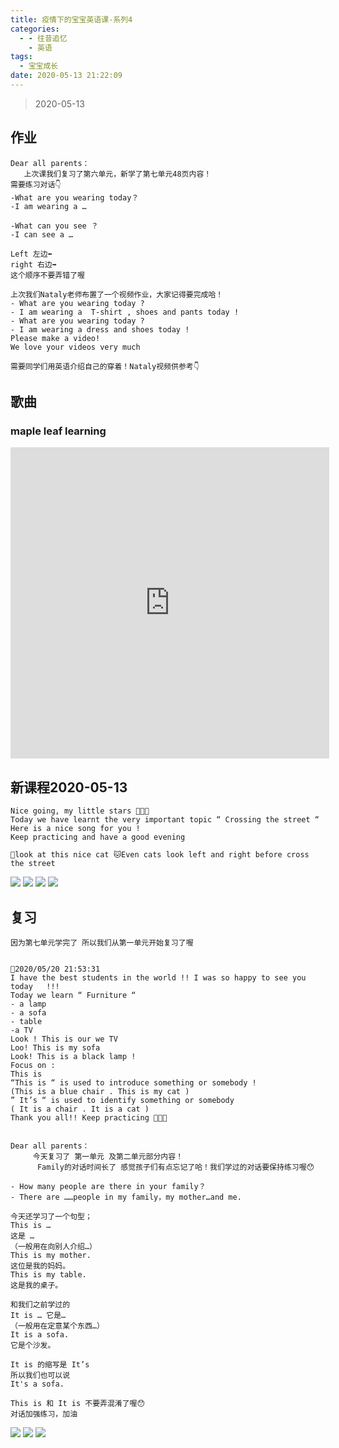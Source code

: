 ```yaml
---
title: 疫情下的宝宝英语课-系列4
categories:
  - - 往昔追忆
    - 英语
tags:
  - 宝宝成长
date: 2020-05-13 21:22:09
---
```


> 2020-05-13

## 作业

```
Dear all parents：
   上次课我们复习了第六单元，新学了第七单元48页内容！
需要练习对话👇
-What are you wearing today？
-I am wearing a …

-What can you see ？
-I can see a …

Left 左边⬅️
right 右边➡️
这个顺序不要弄错了喔￼

上次我们Nataly老师布置了一个视频作业，大家记得要完成哈！
- What are you wearing today ?
- I am wearing a  T-shirt , shoes and pants today !
- What are you wearing today ?
- I am wearing a dress and shoes today !
Please make a video!
We love your videos very much ￼￼￼

需要同学们用英语介绍自己的穿着！Nataly视频供参考👇
```

## 歌曲

### maple leaf learning

<iframe height=498 width=510 src='https://player.youku.com/embed/XNDY4NjIwMjYyNA==' frameborder=0 'allowfullscreen'></iframe>

## 新课程2020-05-13

```
Nice going, my little stars 🌟🌟🌟
Today we have learnt the very important topic “ Crossing the street “
Here is a nice song for you !
Keep practicing and have a good evening

🦄look at this nice cat 🐱Even cats look left and right before cross the street ￼
```

![](pic/2020-05-13-amy-01.png)
![](pic/2020-05-13-amy-02.png)
![](pic/2020-05-13-amy-03.png)
![](pic/2020-05-13-amy-04.png)

## 复习

```
因为第七单元学完了 所以我们从第一单元开始复习了喔


🦄2020/05/20 21:53:31
I have the best students in the world !! I was so happy to see you today ￼￼!!!
Today we learn “ Furniture “
- a lamp
- a sofa
- table
-a TV
Look ! This is our we TV
Loo! This is my sofa
Look! This is a black lamp !
Focus on :
This is
“This is “ is used to introduce something or somebody !
(This is a blue chair . This is my cat )
” It’s “ is used to identify something or somebody
( It is a chair . It is a cat )
Thank you all!! Keep practicing 💪💪💪


Dear all parents：
     今天复习了 第一单元 及第二单元部分内容！
      Family的对话时间长了 感觉孩子们有点忘记了哈！我们学过的对话要保持练习喔😯

- How many people are there in your family？
- There are ……people in my family，my mother…and me.

今天还学习了一个句型；
This is …
这是 …
（一般用在向别人介绍…）
This is my mother.
这位是我的妈妈。
This is my table.
这是我的桌子。

和我们之前学过的
It is … 它是…
（一般用在定意某个东西…）
It is a sofa.
它是个沙发。

It is 的缩写是 It’s
所以我们也可以说
It's a sofa.

This is 和 It is 不要弄混淆了喔😯
对话加强练习，加油￼

```

![](pic/2020-05-13-amy-05.png)
![](pic/2020-05-13-amy-06.png)
![](pic/2020-05-13-amy-07.png)
